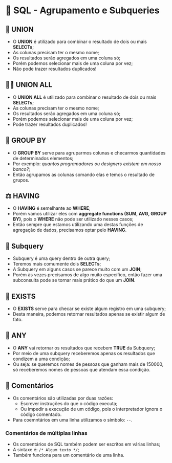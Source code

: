 # 💾 SQL - Agrupamento e Subqueries

## 🔗 UNION

- O **UNION** é utilizado para combinar o resultado de dois ou mais **SELECTs**;
- As colunas precisam ter o mesmo nome;
- Os resultados serão agregados em uma coluna só;
- Porém podemos selecionar mais de uma coluna por vez;
- Não pode trazer resultados duplicados!


## 📂📂 UNION ALL

- O **UNION ALL** é utilizado para combinar o resultado de dois ou mais **SELECTs**;
- As colunas precisam ter o mesmo nome;
- Os resultados serão agregados em uma coluna só;
- Porém podemos selecionar mais de uma coluna por vez;
- Pode trazer resultados duplicados!


## 🧱 GROUP BY

- O **GROUP BY** serve para agruparmos colunas e checarmos quantidades de determinados elementos;
- Por exemplo: *quantos programadores ou designers existem em nosso banco?*;
- Então agrupamos as colunas somando elas e temos o resultado de grupos.


## ⚖️ HAVING

- O **HAVING** é semelhante ao **WHERE**;
- Porém vamos utilizar eles com **aggregate functions (SUM, AVG, GROUP BY)**, pois o **WHERE** não pode ser utilizado nesses casos;
- Então sempre que estamos utilizando uma destas funções de agregação de dados, precisamos optar pelo **HAVING**.


## 🧩 Subquery

- Subquery é uma query dentro de outra query;
- Teremos mais comumente dois **SELECTs**;
- A Subquery em alguns casos se parece muito com um **JOIN**;
- Porém às vezes precisamos de algo muito específico, então fazer uma subconsulta pode se tornar mais prático do que um **JOIN**.


## 👀 EXISTS

- O **EXISTS** serve para checar se existe algum registro em uma subquery;
- Desta maneira, podemos retornar resultados apenas se existir algum de fato.


## 🎲 ANY

- O **ANY** vai retornar os resultados que recebem **TRUE** da Subquery;
- Por meio de uma subquery receberemos apenas os resultados que condizem a uma condição;
- Ou seja: se queremos nomes de pessoas que ganham mais de 150000, só receberemos nomes de pessoas que atendam essa condição.


## 📝 Comentários

- Os comentários são utilizadas por duas razões:
	- Escrever instruções do que o código executa;
	- Ou impedir a execução de um código, pois o interpretador ignora o código comentado.
- Para coemntários em uma linha utilizamos o símbolo: ``--``.


### Comentários de múltiplas linhas

- Os comentários de SQL também podem ser escritos em várias linhas;
- A sintaxe é: ``/* Algum texto */``;
- Também funciona para um comentário de uma linha.